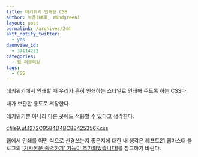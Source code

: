 ```yaml
---
title: 데키위키 인쇄용 CSS
author: 녹풍(綠風, Windgreen)
layout: post
permalink: /archives/244
aktt_notify_twitter:
  - yes
daumview_id:
  - 37114222
categories:
  - 웹 퍼블리싱
tags:
  - CSS
---
```

데키위키에서 인쇄할 때 우리가 흔히 인쇄하는 스타일로 인쇄해 주도록 하는 CSS다.

내가 보관할 용도로 저장한다.

데키위키뿐 아니라 다른 곳에도 적용할 수 있다고 생각한다.

<a href="/uploads/legacy/old-images/1/cfile9.uf.1272C9584D4BC884253567.css" class="aligncenter" />cfile9.uf.1272C9584D4BC884253567.css</a>

웹에서 인쇄를 어떤 식으로 신경쓰는지 좋은지에 대한 내 생각은 레프트21 웹마스터 블로그의 <a href="http://webmaster.left21.com/9" target="_blank">&#8216;기사본문 출력하기&#8217; 기능이 추가되었습니다!</a>를 참고하기 바란다.